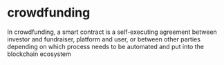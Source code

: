 # crowdfunding
In crowdfunding, a smart contract is a self-executing agreement between investor and fundraiser, platform and user, or between other parties depending on which process needs to be automated and put into the blockchain ecosystem
